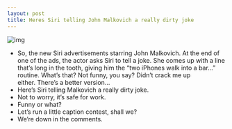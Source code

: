 ```yaml
---
layout: post
title: Heres Siri telling John Malkovich a really dirty joke
---
```

![img](http://media.idownloadblog.com/wp-content/uploads/2012/05/Apple-ad-Joke-iPhone-4S-Siri-John-Malkovich-launghing-001.jpg)
* So, the new Siri advertisements starring John Malkovich. At the end of one of the ads, the actor asks Siri to tell a joke. She comes up with a line that’s long in the tooth, giving him the “two iPhones walk into a bar…” routine. What’s that? Not funny, you say? Didn’t crack me up either. There’s a better version…
* Here’s Siri telling Malkovich a really dirty joke.
* Not to worry, it’s safe for work.
* Funny or what?
* Let’s run a little caption contest, shall we?
* We’re down in the comments.

